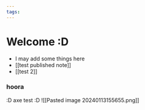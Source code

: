```yaml
---
tags:
---
```

# Welcome :D

- I may add some things here
- [[test published note]]
- [[test 2]]
### hoora
:D
axe test :D
![[Pasted image 20240113155655.png]]